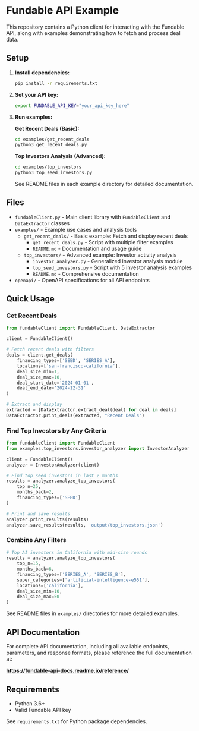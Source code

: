 # Fundable API Example

This repository contains a Python client for interacting with the Fundable API, along with examples demonstrating how to fetch and process deal data.

## Setup

1. **Install dependencies:**
   ```bash
   pip install -r requirements.txt
   ```

2. **Set your API key:**
   ```bash
   export FUNDABLE_API_KEY="your_api_key_here"
   ```

3. **Run examples:**
   
   **Get Recent Deals (Basic):**
   ```bash
   cd examples/get_recent_deals
   python3 get_recent_deals.py
   ```
   
   **Top Investors Analysis (Advanced):**
   ```bash
   cd examples/top_investors
   python3 top_seed_investors.py
   ```
   
   See README files in each example directory for detailed documentation.

## Files

- `fundableClient.py` - Main client library with `FundableClient` and `DataExtractor` classes
- `examples/` - Example use cases and analysis tools
  - `get_recent_deals/` - Basic example: Fetch and display recent deals
    - `get_recent_deals.py` - Script with multiple filter examples
    - `README.md` - Documentation and usage guide
  - `top_investors/` - Advanced example: Investor activity analysis
    - `investor_analyzer.py` - Generalized investor analysis module
    - `top_seed_investors.py` - Script with 5 investor analysis examples
    - `README.md` - Comprehensive documentation
- `openapi/` - OpenAPI specifications for all API endpoints

## Quick Usage

### Get Recent Deals

```python
from fundableClient import FundableClient, DataExtractor

client = FundableClient()

# Fetch recent deals with filters
deals = client.get_deals(
    financing_types=['SEED', 'SERIES_A'],
    locations=['san-francisco-california'],
    deal_size_min=1,
    deal_size_max=10,
    deal_start_date='2024-01-01',
    deal_end_date='2024-12-31'
)

# Extract and display
extracted = [DataExtractor.extract_deal(deal) for deal in deals]
DataExtractor.print_deals(extracted, "Recent Deals")
```

### Find Top Investors by Any Criteria

```python
from fundableClient import FundableClient
from examples.top_investors.investor_analyzer import InvestorAnalyzer

client = FundableClient()
analyzer = InvestorAnalyzer(client)

# Find top seed investors in last 2 months
results = analyzer.analyze_top_investors(
    top_n=25,
    months_back=2,
    financing_types=['SEED']
)

# Print and save results
analyzer.print_results(results)
analyzer.save_results(results, 'output/top_investors.json')
```

### Combine Any Filters

```python
# Top AI investors in California with mid-size rounds
results = analyzer.analyze_top_investors(
    top_n=15,
    months_back=6,
    financing_types=['SERIES_A', 'SERIES_B'],
    super_categories=['artificial-intelligence-e551'],
    locations=['california'],
    deal_size_min=10,
    deal_size_max=50
)
```

See README files in `examples/` directories for more detailed examples.

## API Documentation

For complete API documentation, including all available endpoints, parameters, and response formats, please reference the full documentation at:

**https://fundable-api-docs.readme.io/reference/**

## Requirements

- Python 3.6+
- Valid Fundable API key

See `requirements.txt` for Python package dependencies.